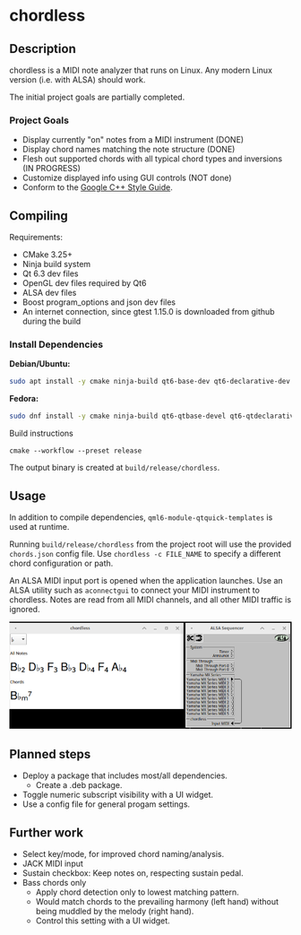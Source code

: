 # chordless
## Description
chordless is a MIDI note analyzer that runs on Linux.
Any modern Linux version (i.e. with ALSA) should work.

The initial project goals are partially completed.

### Project Goals
- Display currently "on" notes from a MIDI instrument (DONE)
- Display chord names matching the note structure (DONE)
- Flesh out supported chords with all typical chord types and inversions (IN PROGRESS)
- Customize displayed info using GUI controls (NOT done)
- Conform to the [Google C++ Style Guide](https://google.github.io/styleguide/cppguide.html).

## Compiling
Requirements:
- CMake 3.25+
- Ninja build system
- Qt 6.3 dev files
- OpenGL dev files required by Qt6
- ALSA dev files
- Boost program_options and json dev files
- An internet connection, since gtest 1.15.0 is downloaded from github during the build

### Install Dependencies

**Debian/Ubuntu:**
```bash
sudo apt install -y cmake ninja-build qt6-base-dev qt6-declarative-dev libgl1-mesa-dev libasound2-dev libboost-json1.81-dev libboost-program-options1.81-dev
```

**Fedora:**
```bash
sudo dnf install -y cmake ninja-build qt6-qtbase-devel qt6-qtdeclarative-devel mesa-libGL-devel alsa-lib-devel boost-devel
```

Build instructions
```
cmake --workflow --preset release
```
The output binary is created at `build/release/chordless`.

## Usage
In addition to compile dependencies, `qml6-module-qtquick-templates` is used at runtime.

Running `build/release/chordless` from the project root will use the provided `chords.json` config file.
Use `chordless -c FILE_NAME` to specify a different chord configuration or path.

An ALSA MIDI input port is opened when the application launches.
Use an ALSA utility such as `aconnectgui` to connect your MIDI instrument to chordless.
Notes are read from all MIDI channels, and all other MIDI traffic is ignored.

![chordless and aconnectgui](/screenshot.png?raw=true "Screenshot")

## Planned steps
- Deploy a package that includes most/all dependencies.
  - Create a .deb package.
- Toggle numeric subscript visibility with a UI widget.
- Use a config file for general progam settings.

## Further work
- Select key/mode, for improved chord naming/analysis.
- JACK MIDI input
- Sustain checkbox: Keep notes on, respecting sustain pedal.
- Bass chords only
  - Apply chord detection only to lowest matching pattern.
  - Would match chords to the prevailing harmony (left hand) without being muddled by the melody (right hand).
  - Control this setting with a UI widget.

